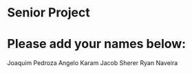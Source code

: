 # Senior Project

# Please add your names below: 

Joaquim Pedroza
Angelo Karam
Jacob Sherer
Ryan Naveira
